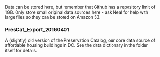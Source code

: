 Data can be stored here, but remember that Github has a repository limit of 1GB. Only store small original data sources here - ask Neal for help with large files so they can be stored on Amazon S3. 

### PresCat_Export_20160401
A (slightly) old version of the Preservation Catalog, our core data source of affordable housing buildings in DC. See the data dictionary in the folder itself for details. 

